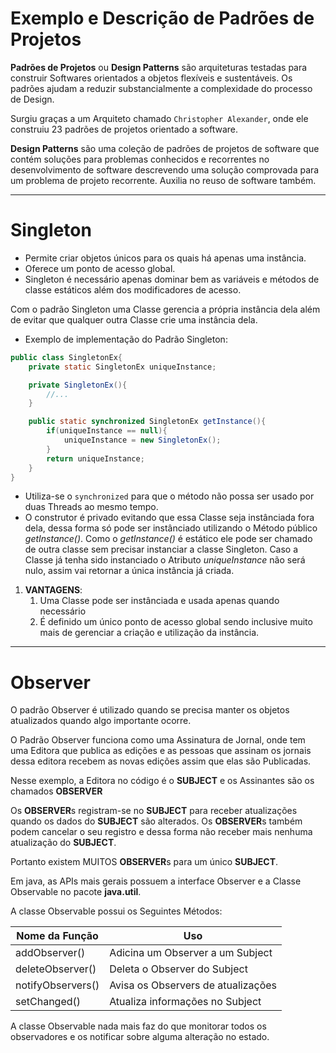 # Exemplo e Descrição de Padrões de Projetos

**Padrões de Projetos** ou **Design Patterns** são arquiteturas testadas para construir Softwares orientados a objetos flexíveis e sustentáveis. Os padrões ajudam a reduzir substancialmente a complexidade do processo de Design.

Surgiu graças a um Arquiteto chamado `Christopher Alexander`, onde ele construiu 23 padrões de projetos orientado a software.

**Design Patterns** são uma coleção de padrões de projetos de software que contém soluções para problemas conhecidos e recorrentes no desenvolvimento de software descrevendo uma solução comprovada para um problema de projeto recorrente. Auxilia no reuso de software também.

---

# Singleton

* Permite criar objetos únicos para os quais há apenas uma instância.
* Oferece um ponto de acesso global.
* Singleton é necessário apenas dominar bem as variáveis e métodos de classe estáticos além dos modificadores de acesso.
  
Com o padrão Singleton uma Classe gerencia a própria instância dela além de evitar que qualquer outra Classe crie uma instância dela.

* Exemplo de implementação do Padrão Singleton:

```java
public class SingletonEx{
    private static SingletonEx uniqueInstance;

    private SingletonEx(){
        //...    
    }

    public static synchronized SingletonEx getInstance(){
        if(uniqueInstance == null){
            uniqueInstance = new SingletonEx();
        }
        return uniqueInstance;
    }
}
```
* Utiliza-se o `synchronized` para que o método não possa ser usado por duas Threads ao mesmo tempo.
* O construtor é privado evitando que essa Classe seja instânciada fora dela, dessa forma só pode ser instânciado utilizando o Método público _getInstance()_. Como o _getInstance()_ é estático ele pode ser chamado de outra classe sem precisar instanciar a classe Singleton. Caso a Classe já tenha sido instanciado o Atributo _uniqueInstance_ não será nulo, assim vai retornar a única instância já criada.

1. **VANTAGENS**:
   1. Uma Classe pode ser instânciada e usada apenas quando necessário
   2. É definido um único ponto de acesso global sendo inclusive muito mais de gerenciar a criação e utilização da instância.

---

# Observer

O padrão Observer é utilizado quando se precisa manter os objetos atualizados quando algo importante ocorre.

O Padrão Observer funciona como uma Assinatura de Jornal, onde tem uma Editora que publica as edições e as pessoas que assinam os jornais dessa editora recebem as novas edições assim que elas são Publicadas.

Nesse exemplo, a Editora no código é o **SUBJECT** e os Assinantes são os chamados **OBSERVER**

Os **OBSERVER**s registram-se no **SUBJECT** para receber atualizações quando os dados do **SUBJECT** são alterados. Os **OBSERVER**s também podem cancelar o seu registro e dessa forma não receber mais nenhuma atualização do **SUBJECT**.

Portanto existem MUITOS **OBSERVER**s para um único **SUBJECT**.

Em java, as APIs mais gerais possuem a interface Observer e a Classe Observable no pacote **java.util**.

A classe Observable possui os Seguintes Métodos:

Nome da Função|Uso
|---|---|
addObserver()| Adicina um Observer a um Subject
deleteObserver()| Deleta o Observer do Subject
notifyObservers()|Avisa os Observers de atualizações
setChanged()|Atualiza informações no Subject

A classe Observable nada mais faz do que monitorar todos os observadores e os notificar sobre alguma alteração no estado.